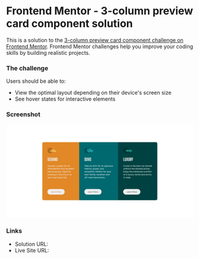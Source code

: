 # Frontend Mentor - 3-column preview card component solution

This is a solution to the [3-column preview card component challenge on Frontend Mentor](https://www.frontendmentor.io/challenges/3column-preview-card-component-pH92eAR2-). Frontend Mentor challenges help you improve your coding skills by building realistic projects.

### The challenge

Users should be able to:

- View the optimal layout depending on their device's screen size
- See hover states for interactive elements

### Screenshot

![](./design/screenshot.jpeg)

### Links

- Solution URL: [](https://www.frontendmentor.io/solutions/basic-flex-and-grid-SyljOFNr5)
- Live Site URL: [](https://gabyeager.github.io/Front-End-Mentor-Challenges/Newbie/3-column%20preview%20card%20component)
